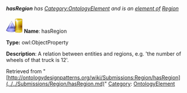 ___hasRegion__ has [Category:OntologyElement](../../Category/OntologyElement.md "Category:OntologyElement") and is an [element of](../../Property/ElementOf.md "Property:ElementOf") [Region](../../Submissions/Region.md "Submissions:Region")_


  




[![ObjectProperty](../../images/thumb/c/c3/ObjectProperty.gif/45px-ObjectProperty.gif)](../../Image/ObjectProperty.gif.md "ObjectProperty")
__Name__: hasRegion 


__Type:__ owl:ObjectProperty 


__Description__: A relation between entities and regions, e.g. 'the number of wheels of that truck is 12'. 





Retrieved from "[http://ontologydesignpatterns.org/wiki/Submissions:Region/hasRegion](../../Submissions/Region/hasRegion.md)"
 [Category](http://ontologydesignpatterns.org/wiki/Special:Categories "Special:Categories"): [OntologyElement](../../Category/OntologyElement.md "Category:OntologyElement")